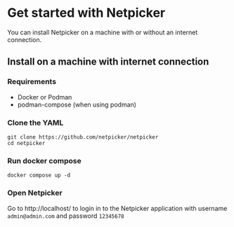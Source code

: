 # Get started with Netpicker

You can install Netpicker on a machine with or without an internet connection.

## Install on a machine with internet connection

### Requirements

- Docker or Podman
- podman-compose (when using podman)

### Clone the YAML

```
git clone https://github.com/netpicker/netpicker
cd netpicker
```

### Run docker compose

```
docker compose up -d
```

### Open Netpicker

Go to http://localhost/ to login in to the Netpicker application with username `admin@admin.com` and password `12345678`
